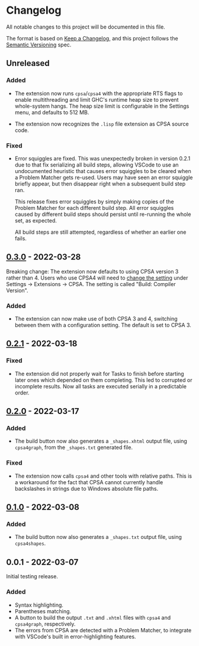 # Changelog

All notable changes to this project will be documented in this file.

The format is based on [Keep a Changelog](https://keepachangelog.com/en/1.0.0),
and this project follows the [Semantic Versioning](https://semver.org/spec/v2.0.0.html) spec.

## Unreleased

### Added

- The extension now runs `cpsa`/`cpsa4` with the appropriate RTS flags to
  enable multithreading and limit GHC's runtime heap size to prevent
  whole-system hangs. The heap size limit is configurable in the Settings
  menu, and defaults to 512 MB.

- The extension now recognizes the `.lisp` file extension as CPSA source code.

### Fixed

- Error squiggles are fixed. This was unexpectedly broken in version 0.2.1 due
  to that fix serializing all build steps, allowing VSCode to use an
  undocumented heuristic that causes error squiggles to be cleared when a
  Problem Matcher gets re-used. Users may have seen an error squiggle briefly
  appear, but then disappear right when a subsequent build step ran.

  This release fixes error squiggles by simply making copies of the Problem
  Matcher for each different build step. All error squiggles caused by
  different build steps should persist until re-running the whole set, as
  expected.

  All build steps are still attempted, regardless of whether an earlier one
  fails.

## [0.3.0] - 2022-03-28

Breaking change: The extension now defaults to using CPSA version 3 rather
than 4. Users who use CPSA4 will need to
[change the setting](https://code.visualstudio.com/docs/getstarted/settings#_settings-editor)
under Settings -> Extensions -> CPSA. The setting is called "Build: Compiler
Version".

### Added

- The extension can now make use of both CPSA 3 and 4, switching between them
  with a configuration setting. The default is set to CPSA 3.

## [0.2.1] - 2022-03-18

### Fixed

- The extension did not properly wait for Tasks to finish before starting
  later ones which depended on them completing. This led to corrupted or
  incomplete results. Now all tasks are executed serially in a predictable
  order.

## [0.2.0] - 2022-03-17

### Added

- The build button now also generates a `_shapes.xhtml` output file, using
  `cpsa4graph`, from the `_shapes.txt` generated file.

### Fixed

- The extension now calls `cpsa4` and other tools with relative paths. This is
  a workaround for the fact that CPSA cannot currently handle backslashes in
  strings due to Windows absolute file paths.

## [0.1.0] - 2022-03-08

### Added

- The build button now also generates a `_shapes.txt` output file, using
  `cpsa4shapes`.

## 0.0.1 - 2022-03-07

Initial testing release.

### Added

- Syntax highlighting.
- Parentheses matching.
- A button to build the output `.txt` and `.xhtml` files with `cpsa4` and
  `cpsa4graph`, respectively.
- The errors from CPSA are detected with a Problem Matcher, to integrate
  with VSCode's built in error-highlighting features.

[0.3.0]: https://artifacts.mitre.org/artifactory/generic-vscode-cpsa-local/vscode-cpsa-0.3.0.vsix
[0.2.1]: https://artifacts.mitre.org/artifactory/generic-vscode-cpsa-local/vscode-cpsa-0.2.1.vsix
[0.2.0]: https://artifacts.mitre.org/artifactory/generic-vscode-cpsa-local/vscode-cpsa-0.2.0.vsix
[0.1.0]: https://artifacts.mitre.org/artifactory/generic-vscode-cpsa-local/vscode-cpsa-0.1.0.vsix
